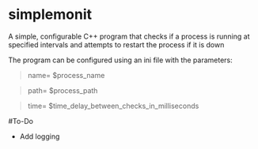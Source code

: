 # simplemonit
A simple, configurable C++ program that checks if a process is running at specified intervals and attempts to restart the process if it is down

The program can be configured using an ini file with the parameters:
> name= $process_name

> path= $process_path

> time= $time_delay_between_checks_in_milliseconds

#To-Do
- Add logging
